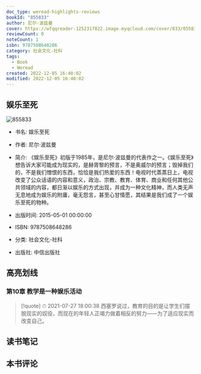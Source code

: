 ```yaml
---
doc_type: weread-highlights-reviews
bookId: "855833"
author: 尼尔·波兹曼
cover: https://wfqqreader-1252317822.image.myqcloud.com/cover/833/855833/t7_855833.jpg
reviewCount: 0
noteCount: 1
isbn: 9787508648286
category: 社会文化-社科
tags:
  - Book
  - Weread
created: 2022-12-05 16:40:02
modified: 2022-12-05 16:40:02
---
```


## 娱乐至死

![855833](https://wfqqreader-1252317822.image.myqcloud.com/cover/833/855833/t7_855833.jpg)
- 书名: 娱乐至死
- 作者: 尼尔·波兹曼
- 简介:     《娱乐至死》初版于1985年，是尼尔·波兹曼的代表作之一。《娱乐至死》想告诉大家可能成为现实的，是赫胥黎的预言，不是奥威尔的预言；毁掉我们的，不是我们憎恨的东西，恰恰是我们热爱的东西！电视时代蒸蒸日上，电视改变了公众话语的内容和意义，政治、宗教、教育、体育、商业和任何其他公共领域的内容，都日渐以娱乐的方式出现，并成为一种文化精神，而人类无声无息地成为娱乐的附庸，毫无怨言，甚至心甘情愿，其结果是我们成了一个娱乐至死的物种。

- 出版时间: 2015-05-01 00:00:00
- ISBN: 9787508648286
- 分类: 社会文化-社科
- 出版社: 中信出版社

## 高亮划线

### 第10章 教学是一种娱乐活动


> [!quote] ⏱ 2021-07-27 18:00:38
> 西塞罗说过，教育的目的是让学生们摆脱现实的奴役，而现在的年轻人正竭力做着相反的努力——为了适应现实而改变自己。
 



## 读书笔记


## 本书评论

